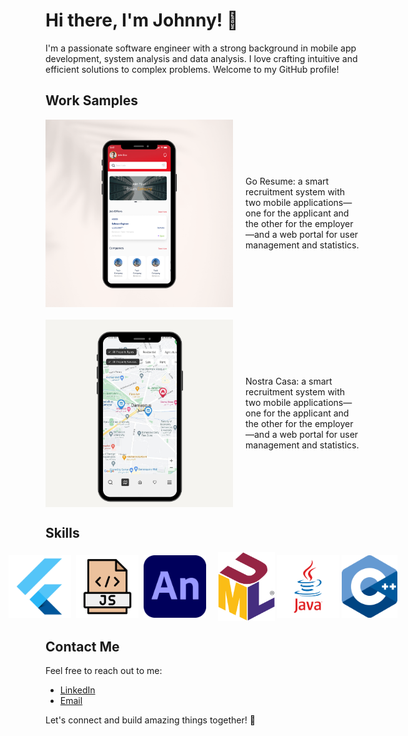 # Hi there, I'm Johnny! 👋

I'm a passionate software engineer with a strong background in mobile app development, system analysis and data analysis. I love crafting intuitive and efficient solutions to complex problems. Welcome to my GitHub profile!

## Work Samples

<div style="display: flex; align-items: center; margin-bottom: 20px;">
  <img src="https://raw.githubusercontent.com/johnykoudsi/johnykoudsi/main/images/Go Resume.png" alt="Go Resume" width="300" height="300">
  <p style="margin-left: 20px;">
    Go Resume: a smart recruitment system with two mobile applications—one for the applicant and the other for the employer—and a web portal for user management and statistics.
  </p>
</div>

<div style="display: flex; align-items: center;">
  <img src="https://raw.githubusercontent.com/johnykoudsi/johnykoudsi/main/images/Nostra Casa.png" alt="Nostra Casa" width="300" height="300">
  <p style="margin-left: 20px;">
    Nostra Casa: a smart recruitment system with two mobile applications—one for the applicant and the other for the employer—and a web portal for user management and statistics.
  </p>
</div>

## Skills

<div style="display: flex; justify-content: center; align-items: center;">
  <img src="https://raw.githubusercontent.com/johnykoudsi/johnykoudsi/main/images/flutter.png" alt="Flutter" width="100" height="100">
  &nbsp;&nbsp;
  <img src="https://raw.githubusercontent.com/johnykoudsi/johnykoudsi/main/images/js.png" alt="Javascript" width="100" height="100">
  &nbsp;&nbsp;
  <img src="https://raw.githubusercontent.com/johnykoudsi/johnykoudsi/main/images/adobe.png" alt="adobe animate" width="100" height="100">
  &nbsp;&nbsp;&nbsp;&nbsp;&nbsp;
  <img src="https://raw.githubusercontent.com/johnykoudsi/johnykoudsi/main/images/UM.png" alt="UML" width="100" height="110">
   &nbsp;
    <img src="https://raw.githubusercontent.com/johnykoudsi/johnykoudsi/main/images/java.png" alt="Java" width="100" height="100">
  &nbsp;
    <img src="https://raw.githubusercontent.com/johnykoudsi/johnykoudsi/main/images/C++.png" alt="C++" width="100" height="100">
</div>



## Contact Me

Feel free to reach out to me:

- [LinkedIn](https://www.linkedin.com/in/johny-koudsi-3a66b2239)
- [Email](johnykodsy@gmail.com)

Let's connect and build amazing things together! 🚀
